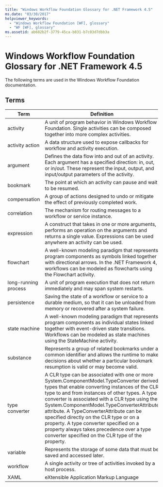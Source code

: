 ```yaml
---
title: "Windows Workflow Foundation Glossary for .NET Framework 4.5"
ms.date: "03/30/2017"
helpviewer_keywords:
  - "Windows Workflow Foundation [WF], glossary"
  - "WF [WF], glossary"
ms.assetid: ab682b2f-3779-45ca-b831-b7c03d7dbb3a
---
```


# Windows Workflow Foundation Glossary for .NET Framework 4.5

The following terms are used in the Windows Workflow Foundation documentation.

## Terms

|Term|Definition|
|----------|----------------|
|activity|A unit of program behavior in Windows Workflow Foundation. Single activities can be composed together into more complex activities.|
|activity action|A data structure used to expose callbacks for workflow and activity execution.|
|argument|Defines the data flow into and out of an activity. Each argument has a specified direction: in, out, or in/out. These represent the input, output, and input/output parameters of the activity.|
|bookmark|The point at which an activity can pause and wait to be resumed.|
|compensation|A group of actions designed to undo or mitigate the effect of previously completed work.|
|correlation|The mechanism for routing messages to a workflow or service instance.|
|expression|A construct that takes in one or more arguments, performs an operation on the arguments and returns a single value. Expressions can be used anywhere an activity can be used.|
|flowchart|A well-known modeling paradigm that represents program components as symbols linked together with directional arrows.  In the .NET Framework 4, workflows can be modeled as flowcharts using the Flowchart activity.|
|long-running process|A unit of program execution that does not return immediately and may span system restarts.|
|persistence|Saving the state of a workflow or service to a durable medium, so that it can be unloaded from memory or recovered after a system failure.|
|state machine|A well-known modeling paradigm that represents program components as individual states linked together with event-driven state transitions.  Workflows can be modeled as state machines using the StateMachine activity.|
|substance|Represents a group of related bookmarks under a common identifier and allows the runtime to make decisions about whether a particular bookmark resumption is valid or may become valid.|
|type converter|A CLR type can be associated with one or more System.ComponentModel.TypeConverter derived types that enable converting instances of the CLR type to and from instances of other types. A type converter is associated with a CLR type using the System.ComponentModel.TypeConverterAttribute attribute.  A TypeConverterAttribute can be specified directly on the CLR type or on a property. A type converter specified on a property always takes precedence over a type converter specified on the CLR type of the property.|
|variable|Represents the storage of some data that must be saved and accessed later.|
|workflow|A single activity or tree of activities invoked by a host process.|
|XAML|eXtensible Application Markup Language|
